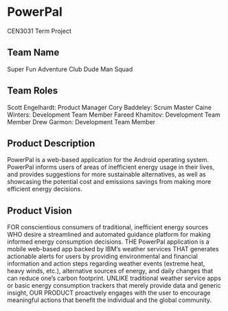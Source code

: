 # PowerPal
CEN3031 Term Project


## Team Name 
Super Fun Adventure Club Dude Man Squad

## Team Roles
Scott Engelhardt: Product Manager
Cory Baddeley: Scrum Master
Caine Winters: Development Team Member
Fareed Khamitov: Development Team Member
Drew Garmon: Development Team Member 

## Product Description
PowerPal is a web-based application for the Android operating system. PowerPal informs users of areas of inefficient energy usage in their lives, and provides suggestions for more sustainable alternatives, as well as showcasing the potential cost and emissions savings from making more efficient energy decisions.

## Product Vision
FOR conscientious consumers of traditional, inefficient energy sources WHO desire a streamlined and automated guidance platform for making informed energy consumption decisions. THE PowerPal application is a mobile web-based app backed by IBM’s weather services THAT generates actionable alerts for users by providing environmental and financial information and action steps regarding weather events (extreme heat, heavy winds, etc.), alternative sources of energy, and daily changes that can reduce one’s carbon footprint. UNLIKE traditional weather service apps or basic energy consumption trackers that merely provide data and generic insight, OUR PRODUCT proactively engages with the user to encourage meaningful actions that benefit the individual and the global community.
